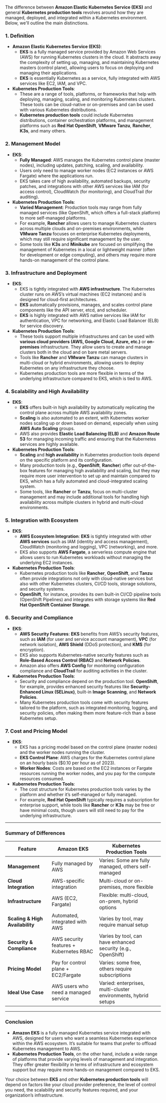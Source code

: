 The difference between **Amazon Elastic Kubernetes Service (EKS)** and general **Kubernetes production tools** revolves around how they are managed, deployed, and integrated within a Kubernetes environment. Below, we'll outline the main distinctions.

### 1. **Definition**

- **Amazon Elastic Kubernetes Service (EKS)**:
    - **EKS** is a fully managed service provided by Amazon Web Services (AWS) for running Kubernetes clusters in the cloud. It abstracts away the complexity of setting up, managing, and maintaining Kubernetes masters (control plane), allowing users to focus on deploying and managing their applications.
    - **EKS** is essentially Kubernetes as a service, fully integrated with AWS services like EC2, IAM, and VPC.
- **Kubernetes Production Tools**:
    - These are a range of tools, platforms, or frameworks that help with deploying, managing, scaling, and monitoring Kubernetes clusters. These tools can be cloud-native or on-premises and can be used with various Kubernetes distributions.
    - **Kubernetes production tools** could include Kubernetes distributions, container orchestration platforms, and management platforms such as **Red Hat OpenShift**, **VMware Tanzu**, **Rancher**, **K3s**, and many others.

### 2. **Management Model**

- **EKS**:
    - **Fully Managed**: AWS manages the Kubernetes control plane (master nodes), including updates, patching, scaling, and availability.
    - Users only need to manage worker nodes (EC2 instances or AWS Fargate) where the applications run.
    - EKS takes care of high availability, automated backups, security patches, and integrations with other AWS services like IAM (for access control), CloudWatch (for monitoring), and CloudTrail (for auditing).
- **Kubernetes Production Tools**:
    - **Varied Management**: Production tools may range from fully managed services (like OpenShift, which offers a full-stack platform) to more self-managed platforms.
    - For example, **Rancher** allows users to manage Kubernetes clusters across multiple clouds and on-premises environments, while **VMware Tanzu** focuses on enterprise Kubernetes deployments, which may still require significant management by the user.
    - Some tools like **K3s** and **Minikube** are focused on simplifying the management of Kubernetes in a local or lightweight manner (often for development or edge computing), and others may require more hands-on management of the control plane.

### 3. **Infrastructure and Deployment**

- **EKS**:
    - EKS is tightly integrated with **AWS infrastructure**. The Kubernetes cluster runs on AWS’s virtual machines (EC2 instances) and is designed for cloud-first architectures.
    - **EKS** automatically provisions, manages, and scales control plane components like the API server, etcd, and scheduler.
    - **EKS** is highly integrated with AWS native services like IAM for authentication, VPC for networking, and Elastic Load Balancer (ELB) for service discovery.
- **Kubernetes Production Tools**:
    - These tools support multiple infrastructures and can be used with **various cloud providers (AWS, Google Cloud, Azure, etc.)** or **on-premises** infrastructure. They allow users to create and manage clusters both in the cloud and on bare metal servers.
    - Tools like **Rancher** and **VMware Tanzu** can manage clusters in multi-cloud or hybrid environments, allowing users to deploy Kubernetes on any infrastructure they choose.
    - Kubernetes production tools are more flexible in terms of the underlying infrastructure compared to EKS, which is tied to AWS.

### 4. **Scalability and High Availability**

- **EKS**:
    - **EKS** offers built-in high availability by automatically replicating the control plane across multiple AWS availability zones.
    - **Scaling** is also automated to an extent, with Kubernetes worker nodes scaling up or down based on demand, especially when using **AWS Auto Scaling** groups.
    - AWS also provides **Elastic Load Balancing (ELB)** and **Amazon Route 53** for managing incoming traffic and ensuring that the Kubernetes services are highly available.
- **Kubernetes Production Tools**:
    - **Scaling** and **high availability** in Kubernetes production tools depend on the specific platform and its configuration.
    - Many production tools (e.g., **OpenShift**, **Rancher**) offer out-of-the-box features for managing high availability and scaling, but they may require more user intervention to set up and maintain compared to EKS, which has a fully automated and cloud-integrated scaling system.
    - Some tools, like **Rancher** or **Tanzu**, focus on multi-cluster management and may include additional tools for handling high availability across multiple clusters in hybrid and multi-cloud environments.

### 5. **Integration with Ecosystem**

- **EKS**:
    - **AWS Ecosystem Integration**: **EKS** is tightly integrated with other **AWS services** such as IAM (identity and access management), CloudWatch (monitoring and logging), VPC (networking), and more.
    - EKS also supports **AWS Fargate**, a serverless compute engine that allows users to run Kubernetes workloads without managing the underlying EC2 instances.
- **Kubernetes Production Tools**:
    - Kubernetes production tools like **Rancher**, **OpenShift**, and **Tanzu** often provide integrations not only with cloud-native services but also with other Kubernetes clusters, CI/CD tools, storage solutions, and security systems.
    - **OpenShift**, for instance, provides its own built-in CI/CD pipeline tools (OpenShift Pipelines) and integrates with storage systems like **Red Hat OpenShift Container Storage**.

### 6. **Security and Compliance**

- **EKS**:
    - **AWS Security Features**: **EKS** benefits from AWS’s security features, such as **IAM** (for user and service account management), **VPC** (for network isolation), **AWS Shield** (DDoS protection), and **KMS** (for encryption).
    - EKS also supports Kubernetes-native security features such as **Role-Based Access Control (RBAC)** and **Network Policies**.
    - Amazon also offers **AWS Config** for monitoring configuration compliance and **CloudTrail** for auditing activities in the cluster.
- **Kubernetes Production Tools**:
    - Security and compliance depend on the production tool. **OpenShift**, for example, provides enhanced security features like **Security-Enhanced Linux (SELinux)**, built-in **Image Scanning**, and **Network Policies**.
    - Many Kubernetes production tools come with security features tailored to the platform, such as integrated monitoring, logging, and security policies, often making them more feature-rich than a base Kubernetes setup.

### 7. **Cost and Pricing Model**

- **EKS**:
    - EKS has a pricing model based on the control plane (master nodes) and the worker nodes running the cluster.
    - **EKS Control Plane**: AWS charges for the Kubernetes control plane on an hourly basis ($0.10 per hour as of 2023).
    - **Worker Nodes**: Costs are based on the EC2 instances or Fargate resources running the worker nodes, and you pay for the compute resources consumed.
- **Kubernetes Production Tools**:
    - The cost structure for Kubernetes production tools varies by the platform and whether it’s self-managed or fully managed.
    - For example, **Red Hat OpenShift** typically requires a subscription for enterprise support, while tools like **Rancher** or **K3s** may be free or have minimal costs, though users will still need to pay for the underlying infrastructure.

---

### Summary of Differences

| Feature | **Amazon EKS** | **Kubernetes Production Tools** |  |
| --- | --- | --- | --- |
| **Management** | Fully managed by AWS | Varies: Some are fully managed, others self-managed |  |
| **Cloud Integration** | AWS-specific integration | Multi-cloud or on-premises, more flexible |  |
| **Infrastructure** | AWS (EC2, Fargate) | Flexible: multi-cloud, on-prem, hybrid options |  |
| **Scaling & High Availability** | Automated, integrated with AWS | Varies by tool, may require manual setup |  |
| **Security & Compliance** | AWS security features + Kubernetes RBAC | Varies by tool, can have enhanced security (e.g., OpenShift) |  |
| **Pricing Model** | Pay for control plane + EC2/Fargate | Varies: some free, others require subscriptions |  |
| **Ideal Use Case** | AWS users who need a managed service | Varied: enterprises, multi-cluster environments, hybrid setups |  |

---

### Conclusion

- **Amazon EKS** is a fully managed Kubernetes service integrated with AWS, designed for users who want a seamless Kubernetes experience within the AWS ecosystem. It’s suitable for teams that prefer to offload Kubernetes management to AWS.
- **Kubernetes Production Tools**, on the other hand, include a wide range of platforms that provide varying levels of management and integration. They offer greater flexibility in terms of infrastructure and ecosystem support but may require more hands-on management compared to EKS.

Your choice between **EKS** and other **Kubernetes production tools** will depend on factors like your cloud provider preference, the level of control you need, the scalability and security features required, and your organization’s infrastructure.